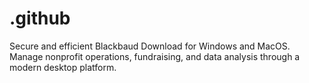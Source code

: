 # .github
Secure and efficient Blackbaud Download for Windows and MacOS. Manage nonprofit operations, fundraising, and data analysis through a modern desktop platform.
